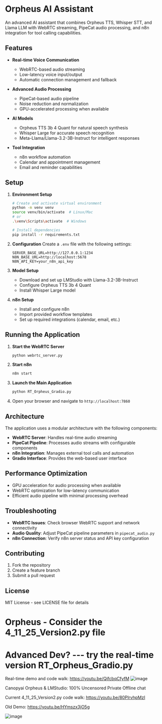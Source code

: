 # Orpheus AI Assistant

An advanced AI assistant that combines Orpheus TTS, Whisper STT, and Llama LLM with WebRTC streaming, PipeCat audio processing, and n8n integration for tool calling capabilities.

## Features

- **Real-time Voice Communication**
  - WebRTC-based audio streaming
  - Low-latency voice input/output
  - Automatic connection management and fallback

- **Advanced Audio Processing**
  - PipeCat-based audio pipeline
  - Noise reduction and normalization
  - GPU-accelerated processing when available

- **AI Models**
  - Orpheus TTS 3b 4 Quant for natural speech synthesis
  - Whisper Large for accurate speech recognition
  - Meta-Llama/Llama-3.2-3B-Instruct for intelligent responses

- **Tool Integration**
  - n8n workflow automation
  - Calendar and appointment management
  - Email and reminder capabilities

## Setup

1. **Environment Setup**
   ```bash
   # Create and activate virtual environment
   python -m venv venv
   source venv/bin/activate  # Linux/Mac
   # or
   .\venv\Scripts\activate  # Windows
   
   # Install dependencies
   pip install -r requirements.txt
   ```

2. **Configuration**
   Create a `.env` file with the following settings:
   ```env
   SERVER_BASE_URL=http://127.0.0.1:1234
   N8N_BASE_URL=http://localhost:5678
   N8N_API_KEY=your_n8n_api_key
   ```

3. **Model Setup**
   - Download and set up LMStudio with Llama-3.2-3B-Instruct
   - Configure Orpheus TTS 3b 4 Quant
   - Install Whisper Large model

4. **n8n Setup**
   - Install and configure n8n
   - Import provided workflow templates
   - Set up required integrations (calendar, email, etc.)

## Running the Application

1. **Start the WebRTC Server**
   ```bash
   python webrtc_server.py
   ```

2. **Start n8n**
   ```bash
   n8n start
   ```

3. **Launch the Main Application**
   ```bash
   python RT_Orpheus_Gradio.py
   ```

4. Open your browser and navigate to `http://localhost:7860`

## Architecture

The application uses a modular architecture with the following components:

- **WebRTC Server**: Handles real-time audio streaming
- **PipeCat Pipeline**: Processes audio streams with configurable components
- **n8n Integration**: Manages external tool calls and automation
- **Gradio Interface**: Provides the web-based user interface

## Performance Optimization

- GPU acceleration for audio processing when available
- WebRTC optimization for low-latency communication
- Efficient audio pipeline with minimal processing overhead

## Troubleshooting

- **WebRTC Issues**: Check browser WebRTC support and network connectivity
- **Audio Quality**: Adjust PipeCat pipeline parameters in `pipecat_audio.py`
- **n8n Connection**: Verify n8n server status and API key configuration

## Contributing

1. Fork the repository
2. Create a feature branch
3. Submit a pull request

## License

MIT License - see LICENSE file for details

# Orpheus - Consider the 4_11_25_Version2.py file

# Advanced Dev? --- try the real-time version RT_Orpheus_Gradio.py

Real-time demo and code walk:  https://youtu.be/QjfcbqCfyfM
![image](https://github.com/user-attachments/assets/49b65654-0206-486f-9f9a-5b4a816292bb)

Canopyai Orpheus &amp; LMStudio: 100% Uncensored Private Offline chat 

Current 4_11_25_Version2.py code walk:  https://youtu.be/80PlrvhpMzI

Old Demo:  https://youtu.be/HYmszx3jO5g

![image](https://github.com/user-attachments/assets/abd1e544-2868-4300-aa5c-156649d7291e)

